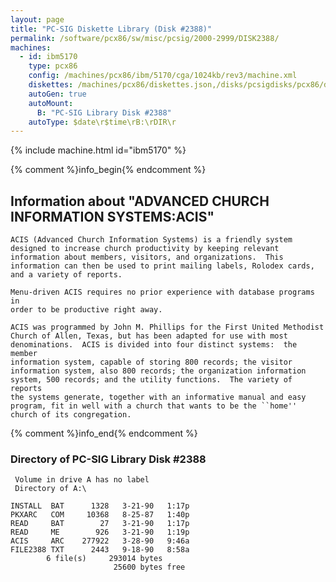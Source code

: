 ```yaml
---
layout: page
title: "PC-SIG Diskette Library (Disk #2388)"
permalink: /software/pcx86/sw/misc/pcsig/2000-2999/DISK2388/
machines:
  - id: ibm5170
    type: pcx86
    config: /machines/pcx86/ibm/5170/cga/1024kb/rev3/machine.xml
    diskettes: /machines/pcx86/diskettes.json,/disks/pcsigdisks/pcx86/diskettes.json
    autoGen: true
    autoMount:
      B: "PC-SIG Library Disk #2388"
    autoType: $date\r$time\rB:\rDIR\r
---
```


{% include machine.html id="ibm5170" %}

{% comment %}info_begin{% endcomment %}

## Information about "ADVANCED CHURCH INFORMATION SYSTEMS:ACIS"

    ACIS (Advanced Church Information Systems) is a friendly system
    designed to increase church productivity by keeping relevant
    information about members, visitors, and organizations.  This
    information can then be used to print mailing labels, Rolodex cards,
    and a variety of reports.
    
    Menu-driven ACIS requires no prior experience with database programs in
    order to be productive right away.
    
    ACIS was programmed by John M. Phillips for the First United Methodist
    Church of Allen, Texas, but has been adapted for use with most
    denominations.  ACIS is divided into four distinct systems:  the member
    information system, capable of storing 800 records; the visitor
    information system, also 800 records; the organization information
    system, 500 records; and the utility functions.  The variety of reports
    the systems generate, together with an informative manual and easy
    program, fit in well with a church that wants to be the ``home''
    church of its congregation.
{% comment %}info_end{% endcomment %}


### Directory of PC-SIG Library Disk #2388

     Volume in drive A has no label
     Directory of A:\

    INSTALL  BAT      1328   3-21-90   1:17p
    PKXARC   COM     10368   8-25-87   1:40p
    READ     BAT        27   3-21-90   1:17p
    READ     ME        926   3-21-90   1:19p
    ACIS     ARC    277922   3-28-90   9:46a
    FILE2388 TXT      2443   9-18-90   8:58a
            6 file(s)     293014 bytes
                           25600 bytes free

